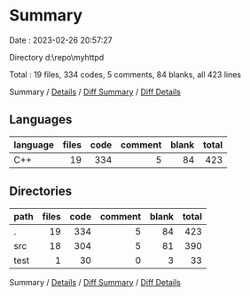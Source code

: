 # Summary

Date : 2023-02-26 20:57:27

Directory d:\\repo\\myhttpd

Total : 19 files,  334 codes, 5 comments, 84 blanks, all 423 lines

Summary / [Details](details.md) / [Diff Summary](diff.md) / [Diff Details](diff-details.md)

## Languages
| language | files | code | comment | blank | total |
| :--- | ---: | ---: | ---: | ---: | ---: |
| C++ | 19 | 334 | 5 | 84 | 423 |

## Directories
| path | files | code | comment | blank | total |
| :--- | ---: | ---: | ---: | ---: | ---: |
| . | 19 | 334 | 5 | 84 | 423 |
| src | 18 | 304 | 5 | 81 | 390 |
| test | 1 | 30 | 0 | 3 | 33 |

Summary / [Details](details.md) / [Diff Summary](diff.md) / [Diff Details](diff-details.md)